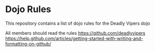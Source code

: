 Dojo Rules
==========

This repository contains a list of dojo rules for the Deadly Vipers dojo

All members should read the rules
https://github.com/deadlyvipers
https://help.github.com/articles/getting-started-with-writing-and-formatting-on-github/
